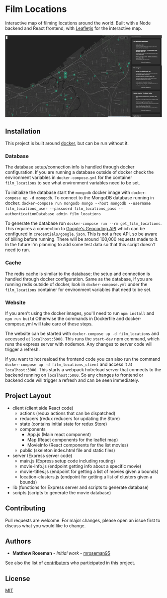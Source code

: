 # Film Locations

Interactive map of filming locations around the world. Built with a Node backend and React frontend, with [Leafletjs](https://leafletjs.com/) for the interactive map.

![screenshot](screenshots/moviemap_screenshot_20200419.png)

## Installation

This project is built around [docker](https://www.docker.com/products/docker-desktop), but can be run without it.

### Database

The database setup/connection info is handled through docker configuration.
If you are running a database outside of docker check the environment variables in `docker-compose.yml` for the container `film_locations` to see what environment variables need to be set.

To initialize the database start the `mongodb` docker image with `docker-compose up -d mongodb`.
To connect to the MongoDB database running in docker.
`docker-compose run mongodb mongo --host mongodb --username film_locations_user --password film_locations_pass --authenticationDatabase admin film_locations`

To generate the database run `docker-compose run --rm get_film_locations`.
This requires a connection to [Google's Geocoding API](https://developers.google.com/maps/documentation/geocoding/intro) which can be configured in `credentials/google.json`.
This is not a free API, so be aware of billing before running. There will be around 100,000 requests made to it.
In the future I'm planning to add some test data so that this script doesn't need to run.

### Cache

The redis cache is similar to the database; the setup and connection is handled through docker configuration.
Same as the database, if you are running redis outside of docker, look in `docker-compose.yml` under the `film_locations` container for environment variables that need to be set.

### Website

If you aren't using the docker images, you'll need to run `npm install` and `npm run build`
Otherwise the commands in Dockerfile and docker-compose.yml will take care of these steps.

The website can be started with `docker-compose up -d film_locations` and accessed at `localhost:5000`.
This runs the `start-dev` npm command, which runs the express server with nodemon. Any changes to server code will trigger a refresh.

If you want to hot reaload the frontend code you can also run the command `docker-compose up -d film_locations_client` and access it at `localhost:3000`.
This starts a webpack hotreload server that connects to the backend running on `localhost:5000`.
So any changes to frontend or backend code will trigger a refresh and can be seen immediately.

## Project Layout

- client (client side React code)
  - actions (redux actions that can be dispatched)
  - reducers (redux reducers for updating the Store)
  - state (contains initial state for redux Store)
  - components
    - App.js (Main react component)
    - Map (React components for the leaflet map)
    - MovieInfo (React components for the list movies)
  - public (skeleton index.html file and static files)
- server (Express server code)
  - main.js (Express setup code including routing)
  - movie-info.js (endpoint getting info about a specific movie)
  - movie-titles.js (endpoint for getting a list of movies given a bounds)
  - location-clusters.js (endpoint for getting a list of clusters given a bounds)
- lib (functions for Express server and scripts to generate database)
- scripts (scripts to generate the movie database)

## Contributing

Pull requests are welcome. For major changes, please open an issue first to discuss what you would like to change.

## Authors

* **Matthew Roseman** - *Initial work* - [mroseman95](https://github.com/mroseman95)

See also the list of [contributors](https://github.com/mroseman95/FilmLocations/contributors) who participated in this project.

## License
[MIT](https://choosealicense.com/licenses/mit/)
